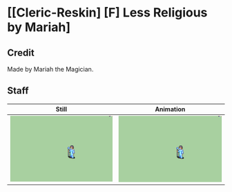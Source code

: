 # [\[Cleric-Reskin\] \[F\] Less Religious by Mariah]

## Credit

Made by Mariah the Magician.

## Staff

| Still | Animation |
| :---: | :-------: |
| ![Staff still](./Staff_000.png) | ![Staff animation](./Staff.gif) |
